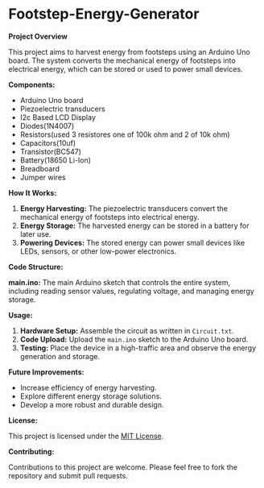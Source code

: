 # Footstep-Energy-Generator

**Project Overview**

This project aims to harvest energy from footsteps using an Arduino Uno board. The system converts the mechanical energy of footsteps into electrical energy, which can be stored or used to power small devices.

**Components:**

* Arduino Uno board
* Piezoelectric transducers
* I2c Based LCD Display
* Diodes(1N4007)
* Resistors(used 3 resistores one of 100k ohm and 2 of 10k ohm)
* Capacitors(10uf)
* Transistor(BC547)
* Battery(18650 Li-Ion)
* Breadboard
* Jumper wires

**How It Works:**

1. **Energy Harvesting:** The piezoelectric transducers convert the mechanical energy of footsteps into electrical energy.
2. **Energy Storage:** The harvested energy can be stored in a battery for later use.
3. **Powering Devices:** The stored energy can power small devices like LEDs, sensors, or other low-power electronics.

**Code Structure:**

**main.ino:** The main Arduino sketch that controls the entire system, including reading sensor values, regulating voltage, and managing energy storage.

**Usage:**

1. **Hardware Setup:** Assemble the circuit as written in `Circuit.txt`.
2. **Code Upload:** Upload the `main.ino` sketch to the Arduino Uno board.
3. **Testing:** Place the device in a high-traffic area and observe the energy generation and storage.

**Future Improvements:**

* Increase efficiency of energy harvesting.
* Explore different energy storage solutions.
* Develop a more robust and durable design.

**License:**

This project is licensed under the [MIT License](https://opensource.org/licenses/MIT).

**Contributing:**

Contributions to this project are welcome. Please feel free to fork the repository and submit pull requests.
